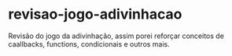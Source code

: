 # revisao-jogo-adivinhacao
 Revisão do jogo da adivinhação, assim porei reforçar conceitos de caallbacks, functions,  condicionais e outros mais.
